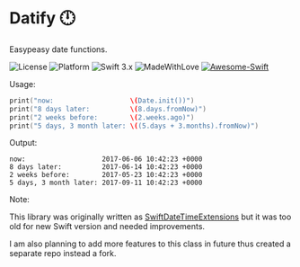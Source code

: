 # Datify 🕛

Easypeasy date functions.

![License](https://img.shields.io/badge/License-MIT-lightgrey.svg)
![Platform](https://img.shields.io/badge/Platforms-iOS-red.svg)
![Swift 3.x](https://img.shields.io/badge/Swift-3.x-blue.svg) 
![MadeWithLove](https://img.shields.io/badge/Made%20with%20%E2%9D%A4-India-green.svg)
[![Awesome-Swift](https://cdn.rawgit.com/sindresorhus/awesome/d7305f38d29fed78fa85652e3a63e154dd8e8829/media/badge.svg)](https://github.com/matteocrippa/awesome-swift/)

Usage:

````swift
print("now:                   \(Date.init())")
print("8 days later:          \(8.days.fromNow)")
print("2 weeks before:        \(2.weeks.ago)")
print("5 days, 3 month later: \((5.days + 3.months).fromNow)")
````
  
Output:
 
    now:                   2017-06-06 10:42:23 +0000
    8 days later:          2017-06-14 10:42:23 +0000
    2 weeks before:        2017-05-23 10:42:23 +0000
    5 days, 3 month later: 2017-09-11 10:42:23 +0000
    
    
Note:

This library was originally written as [SwiftDateTimeExtensions](https://github.com/schluete/SwiftDateTimeExtensions) but it was too old for new Swift version and needed improvements.

I am also planning to add more features to this class in future thus created a separate repo instead a fork.
